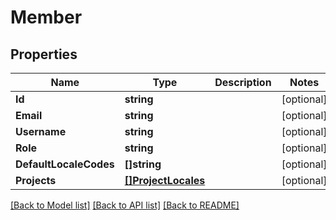 # Member

## Properties

Name | Type | Description | Notes
------------ | ------------- | ------------- | -------------
**Id** | **string** |  | [optional] 
**Email** | **string** |  | [optional] 
**Username** | **string** |  | [optional] 
**Role** | **string** |  | [optional] 
**DefaultLocaleCodes** | **[]string** |  | [optional] 
**Projects** | [**[]ProjectLocales**](project_locales.md) |  | [optional] 

[[Back to Model list]](../README.md#documentation-for-models) [[Back to API list]](../README.md#documentation-for-api-endpoints) [[Back to README]](../README.md)


